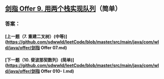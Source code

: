 ## [剑指 Offer 9. 用两个栈实现队列](https://leetcode-cn.com/problems/merge-two-sorted-lists/)（简单）





### 答案：



#### [上一题（7. 重建二叉树）(中等)](https://github.com/sdwwld/leetCode/blob/master/src/main/java/com/wld/java/offer/剑指 Offer 07.md)

#### [下一题（10. 斐波那契数列）(简单)](https://github.com/sdwwld/leetCode/blob/master/src/main/java/com/wld/java/offer/剑指 Offer 010- I.md)